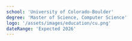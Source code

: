 ```yaml
---
school: 'University of Colorado-Boulder'
degree: 'Master of Science, Computer Science'
logo: '/assets/images/education/cu.png'
dateRange: 'Expected 2026'
---
```

